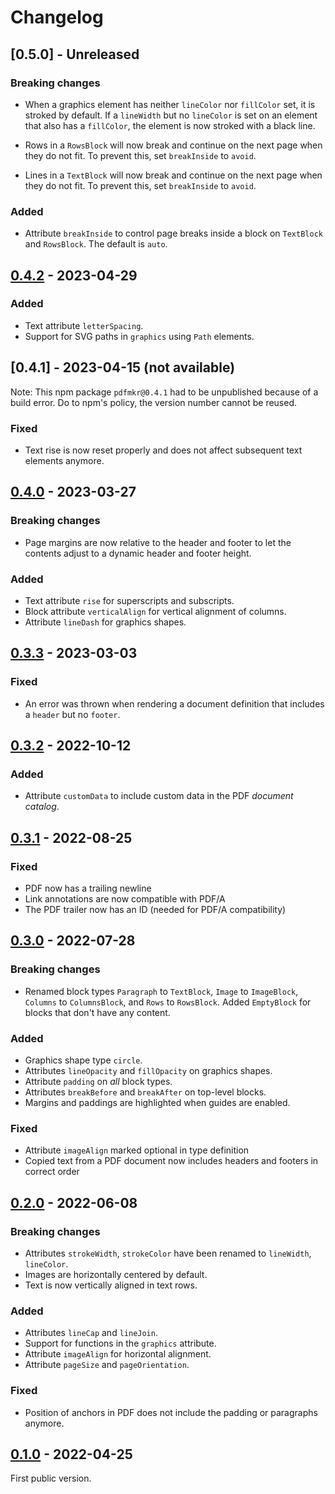 # Changelog

## [0.5.0] - Unreleased

### Breaking changes

* When a graphics element has neither `lineColor` nor `fillColor` set,
  it is stroked by default. If a `lineWidth` but no `lineColor` is set
  on an element that also has a `fillColor`, the element is now stroked
  with a black line.

* Rows in a `RowsBlock` will now break and continue on the next page
  when they do not fit. To prevent this, set `breakInside` to `avoid`.

* Lines in a `TextBlock` will now break and continue on the next page
  when they do not fit. To prevent this, set `breakInside` to `avoid`.

### Added

* Attribute `breakInside` to control page breaks inside a block on
  `TextBlock` and `RowsBlock`. The default is `auto`.

## [0.4.2] - 2023-04-29

### Added

* Text attribute `letterSpacing`.
* Support for SVG paths in `graphics` using `Path` elements.

## [0.4.1] - 2023-04-15 (not available)

Note: This npm package `pdfmkr@0.4.1` had to be unpublished because of
a build error. Do to npm's policy, the version number cannot be reused.

### Fixed

* Text rise is now reset properly and does not affect subsequent text
  elements anymore.

## [0.4.0] - 2023-03-27

### Breaking changes

* Page margins are now relative to the header and footer to let the
  contents adjust to a dynamic header and footer height.

### Added

* Text attribute `rise` for superscripts and subscripts.
* Block attribute `verticalAlign` for vertical alignment of columns.
* Attribute `lineDash` for graphics shapes.

## [0.3.3] - 2023-03-03

### Fixed

* An error was thrown when rendering a document definition that includes
  a `header` but no `footer`.

## [0.3.2] - 2022-10-12

### Added

* Attribute `customData` to include custom data in the PDF *document catalog*.

## [0.3.1] - 2022-08-25

### Fixed

* PDF now has a trailing newline
* Link annotations are now compatible with PDF/A
* The PDF trailer now has an ID (needed for PDF/A compatibility)

## [0.3.0] - 2022-07-28

### Breaking changes

* Renamed block types `Paragraph` to `TextBlock`, `Image` to `ImageBlock`,
  `Columns` to `ColumnsBlock`, and `Rows` to `RowsBlock`. Added `EmptyBlock` for blocks
  that don't have any content.

### Added

* Graphics shape type `circle`.
* Attributes `lineOpacity` and `fillOpacity` on graphics shapes.
* Attribute `padding` on *all* block types.
* Attributes `breakBefore` and `breakAfter` on top-level blocks.
* Margins and paddings are highlighted when guides are enabled.

### Fixed

* Attribute `imageAlign` marked optional in type definition
* Copied text from a PDF document now includes headers and footers in correct order

## [0.2.0] - 2022-06-08

### Breaking changes

* Attributes `strokeWidth`, `strokeColor` have been renamed to `lineWidth`, `lineColor`.
* Images are horizontally centered by default.
* Text is now vertically aligned in text rows.

### Added

* Attributes `lineCap` and `lineJoin`.
* Support for functions in the `graphics` attribute.
* Attribute `imageAlign` for horizontal alignment.
* Attribute `pageSize` and `pageOrientation`.

### Fixed

* Position of anchors in PDF does not include the padding or paragraphs anymore.

## [0.1.0] - 2022-04-25

First public version.

[Unreleased]: https://github.com/eclipsesource/pdf-maker
[0.1.0]: https://github.com/eclipsesource/pdf-maker/releases/tag/v0.1.0
[0.2.0]: https://github.com/eclipsesource/pdf-maker/releases/tag/v0.2.0
[0.3.0]: https://github.com/eclipsesource/pdf-maker/releases/tag/v0.3.0
[0.3.0]: https://github.com/eclipsesource/pdf-maker/releases/tag/v0.3.0
[0.3.1]: https://github.com/eclipsesource/pdf-maker/releases/tag/v0.3.1
[0.3.2]: https://github.com/eclipsesource/pdf-maker/releases/tag/v0.3.2
[0.3.3]: https://github.com/eclipsesource/pdf-maker/releases/tag/v0.3.3
[0.4.0]: https://github.com/eclipsesource/pdf-maker/releases/tag/v0.4.0
[0.4.2]: https://github.com/eclipsesource/pdf-maker/releases/tag/v0.4.0
